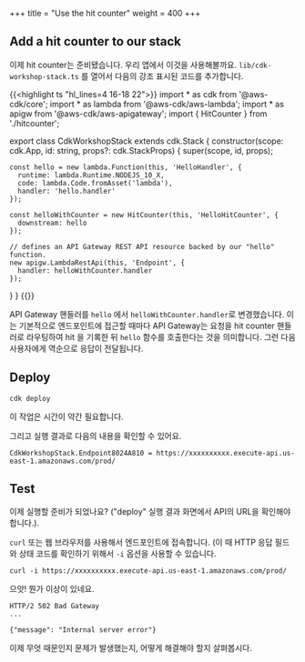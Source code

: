 +++
title = "Use the hit counter"
weight = 400
+++

## Add a hit counter to our stack

이제 hit counter는 준비됐습니다. 우리 앱에서 이것을 사용해볼까요. `lib/cdk-workshop-stack.ts` 를 열어서 다음의 강조 표시된 코드를 추가합니다.

{{<highlight ts "hl_lines=4 16-18 22">}}
import * as cdk from '@aws-cdk/core';
import * as lambda from '@aws-cdk/aws-lambda';
import * as apigw from '@aws-cdk/aws-apigateway';
import { HitCounter } from './hitcounter';

export class CdkWorkshopStack extends cdk.Stack {
  constructor(scope: cdk.App, id: string, props?: cdk.StackProps) {
    super(scope, id, props);

    const hello = new lambda.Function(this, 'HelloHandler', {
      runtime: lambda.Runtime.NODEJS_10_X,
      code: lambda.Code.fromAsset('lambda'),
      handler: 'hello.handler'
    });
    
    const helloWithCounter = new HitCounter(this, 'HelloHitCounter', {
      downstream: hello
    });
    
    // defines an API Gateway REST API resource backed by our "hello" function.
    new apigw.LambdaRestApi(this, 'Endpoint', {
      handler: helloWithCounter.handler
    });
  }
}
{{</highlight>}}

API Gateway 핸들러를 `hello` 에서 `helloWithCounter.handler`로 변경했습니다. 이는 기본적으로 엔드포인트에 접근할 때마다 API Gateway는 요청을 hit counter 핸들러로 라우팅하여 hit 을 기록한 뒤 `hello` 함수를 호출한다는 것을 의미합니다. 그런 다음 사용자에게 역순으로 응답이 전달됩니다.



## Deploy

```
cdk deploy
```
이 작업은 시간이 약간 필요합니다.

그리고 실행 결과로 다음의 내용을 확인할 수 있어요.

```
CdkWorkshopStack.Endpoint8024A810 = https://xxxxxxxxxx.execute-api.us-east-1.amazonaws.com/prod/
```

## Test

이제 실행할 준비가 되었나요? ("deploy" 실행 결과 화면에서 API의 URL을 확인해야합니다.).

`curl` 또는 웹 브라우저를 사용해서 엔드포인트에 접속합니다. (이 때 HTTP 응답 필드와 상태 코드를 확인하기 위해서 `-i` 옵션을 사용할 수 있습니다.

```
curl -i https://xxxxxxxxxx.execute-api.us-east-1.amazonaws.com/prod/
```

으앗! 뭔가 이상이 있네요.

```
HTTP/2 502 Bad Gateway
...

{"message": "Internal server error"}
```

이제 무엇 때문인지 문제가 발생했는지, 어떻게 해결해야 할지 살펴봅시다.
